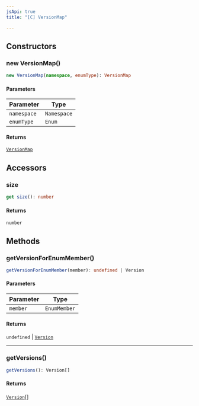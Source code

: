 ```yaml
---
jsApi: true
title: "[C] VersionMap"

---
```

## Constructors

### new VersionMap()

```ts
new VersionMap(namespace, enumType): VersionMap
```

#### Parameters

| Parameter | Type |
| ------ | ------ |
| `namespace` | `Namespace` |
| `enumType` | `Enum` |

#### Returns

[`VersionMap`](VersionMap.md)

## Accessors

### size

```ts
get size(): number
```

#### Returns

`number`

## Methods

### getVersionForEnumMember()

```ts
getVersionForEnumMember(member): undefined | Version
```

#### Parameters

| Parameter | Type |
| ------ | ------ |
| `member` | `EnumMember` |

#### Returns

`undefined` \| [`Version`](../interfaces/Version.md)

***

### getVersions()

```ts
getVersions(): Version[]
```

#### Returns

[`Version`](../interfaces/Version.md)[]
